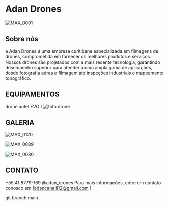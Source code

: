 # Adan Drones
![MAX_0001](https://github.com/adancanabbis/adan-e-chimask/assets/142799423/46d6bc53-1abf-4130-b253-5abcb31509c0)

## Sobre nós
a Adan Drones é uma empresa curitibana especializada em filmagens de drones, comprometida em fornecer os melhores produtos e serviços. Nossos drones são projetados com a mais recente tecnologia, garantindo desempenho superior para atender a uma ampla gama de aplicações, desde fotografia aérea e filmagem até inspeções industriais e mapeamento topográfico.                                        

 
##  EQUIPAMENTOS 
drone autel EVO I 
![foto drone](https://github.com/adancanalli/trabalho-adan-rafael/assets/150919329/35b943ff-22d8-47a9-b2f7-0b2b90d874c4)


## GALERIA
![MAX_0120](https://github.com/adancanalli/trabalho-adan-rafael/assets/150919329/0fca5db2-e591-4b32-a907-af38a468da75)


![MAX_0089](https://github.com/adancanalli/trabalho-adan-rafael/assets/150919329/4684a3f3-8817-4d06-b528-80ec02d8902d)

![MAX_0080](https://github.com/adancanalli/trabalho-adan-rafael/assets/150919329/684b05ab-5af6-4ecf-8894-43b32a54dffe)

## CONTATO
+55 41 8779-169
@adan_drones
Para mais informações, entre em contato conosco em [adancanalli12@gmail.com ].


git branch main
